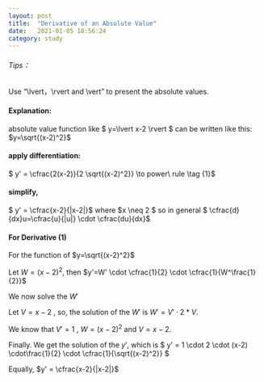 ```yaml
---
layout: post
title:  "Derivative of an Absolute Value"
date:   2021-01-05 18:56:24
category: study
---
```


###### Tips：
Use “\lvert，\rvert and \vert” to present the absolute values.

#### Explanation:
absolute value function like  $ y=\lvert x-2 \rvert $
can be written like this: $y=\sqrt{(x-2)^2}$

#### apply differentiation:

$ y' = \cfrac{2(x-2)}{2 \sqrt{(x-2)^2}} \to power\ rule  \tag {1}$

#### simplify,

$ y' = \cfrac{x-2}{|x-2|}$  where $x \neq 2 $
so in general $ \cfrac{d}{dx}u=\cfrac{u}{|u|} \cdot \cfrac{du}{dx}$

#### For Derivative (1)

For the function of  $y=\sqrt{(x-2)^2}$

Let $W=(x-2)^2$, then $y'=W' \cdot \cfrac{1}{2} \cdot \cfrac{1}{W^\frac{1}{2}}$

We now solve the $W'$

Let $V=x-2$ , so, the solution of the $W'$ is $W' = V' \cdot 2 * V$.

We know that $V'=1$ , $W=(x-2)^2$ and $V=x-2$.

Finally. We get the solution of the $y'$, which is
$ y' = 1 \cdot 2 \cdot (x-2) \cdot\frac{1}{2} \cdot \cfrac{1}{\sqrt{(x-2)^2}} $

Equally, $y' = \cfrac{x-2}{|x-2|}$